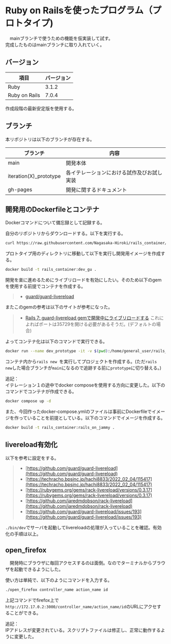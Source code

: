 # Ruby on Railsを使ったプログラム（プロトタイプ)
　mainブランチで使うための機能を仮実装して試す。  
完成したものはmainブランチに取り入れていく。

## バージョン
|項目|バージョン|
|-|-|
|Ruby|3.1.2|
|Ruby on Rails|7.0.4|

作成段階の最新安定版を使用する。

## ブランチ
本リポジトリは以下のブランチが存在する。

|ブランチ|内容|
|-|-|
|main|開発本体|
|iteration(X)_prototype|各イテレーションにおける試作及びお試し実装|
|gh-pages|開発に関するドキュメント|

## 開発用のDockerfileとコンテナ
Dockerコマンドについて備忘録として記録する。

自分のリポジトリからダウンロードする。以下を実行する。
```bash
curl https://raw.githubusercontent.com/Nagasaka-Hiroki/rails_container/main/Dockerfile_dev_gu > Dockerfile
```
プロトタイプ用のディレクトリに移動して以下を実行し開発用イメージを作成する。
```bash
docker build -t rails_container:dev_gu .
```
開発を楽に進めるためにライブリロードを有効にしたい。そのため以下のgemを使用する前提でコンテナを作成する。
> - [guard/guard-livereload](https://github.com/guard/guard-livereload)

またこのgemの参考は以下のサイトが参考になった。
> - [Rails 7: guard-livereload gemで開発中にライブリロードする](https://techracho.bpsinc.jp/hachi8833/2022_02_04/115417)
これによればポートは35729を開ける必要があるそうだ。(デフォルトの場合)

よってコンテナ化は以下のコマンドで実行できる。
```bash
docker run --name dev_prototype -it -v $(pwd):/home/general_user/rails_dir -p 35729:35729  rails_container:dev_gu
```
コンテナ内から`rails new `を実行してプロジェクトを作成する。(ただ`rails new`した場合ブランチが`main`になるので追跡する前に`prototype`に切り替える。)

追記：  
イテレーション１の途中でdocker composeを使用する方向に変更した。以下のコマンドでコンテナが作成できる。

```bash
docker compose up -d
```

また、今回作ったdocker-compose.ymlのファイルは事前にDockerfileでイメージを作っていることを前提としている。以下のコマンドでイメージを作成する。

```bash
docker build -t rails_container:rails_on_jammy .
```

## livereload有効化
以下を参考に設定をする。
> - [https://github.com/guard/guard-livereload](https://github.com/guard/guard-livereload)
> - [https://techracho.bpsinc.jp/hachi8833/2022_02_04/115417](https://techracho.bpsinc.jp/hachi8833/2022_02_04/115417)
> - [https://rubygems.org/gems/rack-livereload/versions/0.3.17](https://rubygems.org/gems/rack-livereload/versions/0.3.17)
> - [https://github.com/jaredmdobson/rack-livereload](https://github.com/jaredmdobson/rack-livereload)
> - [https://github.com/guard/guard-livereload/issues/193](https://github.com/guard/guard-livereload/issues/193)

`./bin/dev`でサーバを起動してlivereloadの処理が入っていることを確認。有効化の手順は以上。

## open_firefox
　開発時にブラウザに毎回アクセスするのは面倒。なのでターミナルからブラウザを起動できるようにした。

使い方は単純で、以下のようにコマンドを入力する。
```bash
./open_firefox controller_name action_name id
```
上記コマンドでfirefox上で`http://172.17.0.2:3000/controller_name/action_name/id`のURLにアクセすることができる。

追記：  
IPアドレスが変更されている。スクリプトファイルは修正し、正常に動作するように変更した。